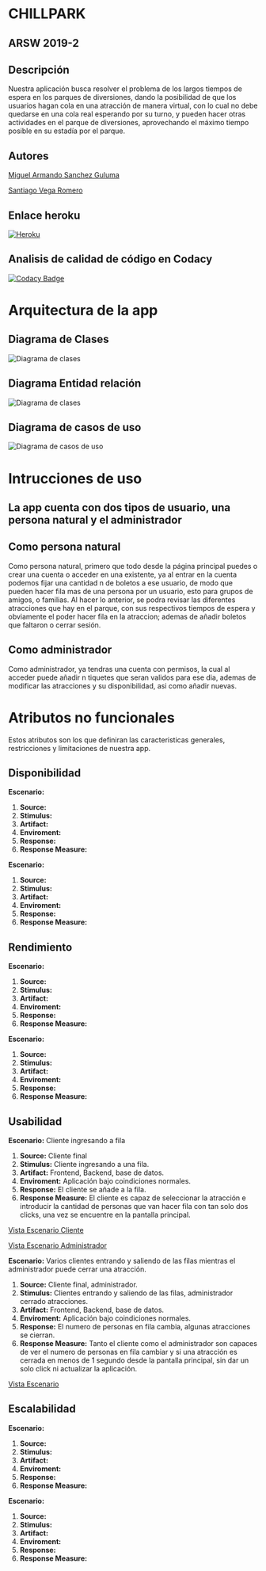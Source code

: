 # CHILLPARK
## ARSW 2019-2
## Descripción
Nuestra aplicación busca resolver el problema de los largos tiempos de espera en los parques de diversiones, dando la posibilidad de que los usuarios hagan cola en una atracción de manera virtual, con lo cual no debe quedarse en una cola real esperando por su turno, y pueden hacer otras actividades en el parque de diversiones, aprovechando el máximo tiempo posible en su estadía por el parque.

## Autores

 [Miguel Armando Sanchez Guluma](https://github.com/MiguelASG)
 
 [Santiago Vega Romero](https://github.com/svega99)


## Enlace heroku

[![Heroku](https://camo.githubusercontent.com/be46aee4f8d55e322c3e7db60ea23a4deb5427c9/68747470733a2f2f6865726f6b752d62616467652e6865726f6b756170702e636f6d2f3f6170703d6865726f6b752d6261646765)](https://chillpark.herokuapp.com)

## Analisis de calidad de código en Codacy
[![Codacy Badge](https://api.codacy.com/project/badge/Grade/c42353620eed40daaf4102f82214411e)](https://app.codacy.com/manual/svega99/Proyecto-ARSW/dashboard)


# Arquitectura de la app

## Diagrama de Clases

![Diagrama de clases](https://github.com/equiporocketarsw/Proyecto-ARSW/blob/master/img/clases.png)

## Diagrama Entidad relación 

![Diagrama de clases](https://github.com/equiporocketarsw/Proyecto-ARSW/blob/master/img/basededatos.PNG)

## Diagrama de casos de uso

![Diagrama de casos de uso](https://github.com/equiporocketarsw/Proyecto-ARSW/blob/master/img/uso.PNG)



# Intrucciones de uso
## La app cuenta con dos tipos de usuario, una persona natural y el administrador
## Como persona natural
 Como persona natural, primero que todo desde la página principal puedes o crear una cuenta o acceder en una existente, ya al entrar en la cuenta podemos fijar una cantidad n de boletos a ese usuario, de modo que pueden hacer fila mas de una persona por un usuario, esto para grupos de amigos, o familias. Al hacer lo anterior, se podra revisar las diferentes atracciones que hay en el parque, con sus respectivos tiempos de espera y obviamente el poder hacer fila en la atraccion; ademas de añadir boletos que faltaron o cerrar sesión.

## Como administrador
 Como administrador, ya tendras una cuenta con permisos, la cual al acceder puede añadir n tiquetes que seran validos para ese dia, ademas de modificar las atracciones y su disponibilidad, asi como añadir nuevas.
 
 # Atributos no funcionales
 Estos atributos son los que definiran las caracteristicas generales, restricciones y limitaciones de nuestra app.
 
 ## Disponibilidad
 
  **Escenario:** 
 
1. **Source:** 
2. **Stimulus:**
3. **Artifact:**
4. **Enviroment:**
5. **Response:**
6. **Response Measure:**

**Escenario:** 
 
1. **Source:**
2. **Stimulus:**
3. **Artifact:**
4. **Enviroment:**
5. **Response:**
6. **Response Measure:**


 ## Rendimiento
 
 **Escenario:** 
 
1. **Source:**
2. **Stimulus:**
3. **Artifact:**
4. **Enviroment:**
5. **Response:**
6. **Response Measure:**

**Escenario:** 
 
1. **Source:**
2. **Stimulus:**
3. **Artifact:**
4. **Enviroment:**
5. **Response:**
6. **Response Measure:**
 
 
 ## Usabilidad
 
**Escenario:** Cliente ingresando a fila
 
1. **Source:** Cliente final
2. **Stimulus:** Cliente ingresando  a una fila.
3. **Artifact:** Frontend, Backend, base de datos.
4. **Enviroment:** Aplicación bajo coindiciones normales.
5. **Response:** El cliente se añade a la fila.
6. **Response Measure:** El cliente es capaz de seleccionar la atracción e introducir la cantidad de personas que van hacer fila con tan solo dos clicks, una vez se encuentre en la pantalla principal. 

 [Vista Escenario Cliente](https://drive.google.com/open?id=1ocUApz1_g9pCkgjeHKFdaZOaQac7DZgv)
 
 [Vista Escenario Administrador](https://drive.google.com/open?id=1xhHUD6E1S8mfT0YMUudBNvkKtG0aTgle)

 **Escenario:** Varios clientes entrando y saliendo de las filas mientras el administrador puede cerrar una atracción.
 
1. **Source:** Cliente final, administrador.
2. **Stimulus:** Clientes entrando y saliendo de las filas, administrador cerrado atracciones.
3. **Artifact:** Frontend, Backend, base de datos.
4. **Enviroment:** Aplicación bajo coindiciones normales.
5. **Response:** El numero de personas en fila cambia, algunas atracciones se cierran.
6. **Response Measure:** Tanto el cliente como el administrador son capaces de ver el numero de personas en fila cambiar y si una atracción es cerrada en menos de 1 segundo desde la pantalla principal, sin dar un solo click ni actualizar la aplicación.

[Vista Escenario](https://drive.google.com/open?id=1DpN5uJvdw-dvXoyal2p5oFk7O3eRC3hN)
 
 ## Escalabilidad
 
**Escenario:** 
 
1. **Source:**
2. **Stimulus:**
3. **Artifact:**
4. **Enviroment:**
5. **Response:**
6. **Response Measure:**

**Escenario:** 
 
1. **Source:**
2. **Stimulus:**
3. **Artifact:**
4. **Enviroment:**
5. **Response:**
6. **Response Measure:**


